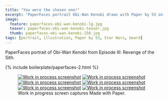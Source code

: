```yaml
---
title: "You were the chosen one!"
excerpt: "PaperFaces portrait Obi-Wan Kenobi drawn with Paper by 53 on an iPad."
image: 
  feature: paperfaces-obi-wan-kenobi-lg.jpg
  teaser: paperfaces-obi-wan-kenobi-teaser.jpg
  thumb: paperfaces-obi-wan-kenobi-150.jpg
tags: [portrait, illustration, Paper by 53, Star Wars, beard]
---
```


PaperFaces portrait of Obi-Wan Kenobi from Episode III: Revenge of the Sith.

{% include boilerplate/paperfaces-2.html %}

<figure class="third">
	<a href="{{ site.url }}/images/paperfaces-obi-wan-kenobi-process-1-lg.jpg"><img src="{{ site.url }}/images/paperfaces-obi-wan-kenobi-process-1-600.jpg" alt="Work in process screenshot"></a>
	<a href="{{ site.url }}/images/paperfaces-obi-wan-kenobi-process-2-lg.jpg"><img src="{{ site.url }}/images/paperfaces-obi-wan-kenobi-process-2-600.jpg" alt="Work in process screenshot"></a>
	<a href="{{ site.url }}/images/paperfaces-obi-wan-kenobi-process-3-lg.jpg"><img src="{{ site.url }}/images/paperfaces-obi-wan-kenobi-process-3-600.jpg" alt="Work in process screenshot"></a>
	<a href="{{ site.url }}/images/paperfaces-obi-wan-kenobi-process-4-lg.jpg"><img src="{{ site.url }}/images/paperfaces-obi-wan-kenobi-process-4-600.jpg" alt="Work in process screenshot"></a>
	<a href="{{ site.url }}/images/paperfaces-obi-wan-kenobi-process-5-lg.jpg"><img src="{{ site.url }}/images/paperfaces-obi-wan-kenobi-process-5-600.jpg" alt="Work in process screenshot"></a>
	<a href="{{ site.url }}/images/paperfaces-obi-wan-kenobi-process-6-lg.jpg"><img src="{{ site.url }}/images/paperfaces-obi-wan-kenobi-process-6-600.jpg" alt="Work in process screenshot"></a>
	<figcaption>Work in progress screen captures Made with Paper.</figcaption>
</figure>
